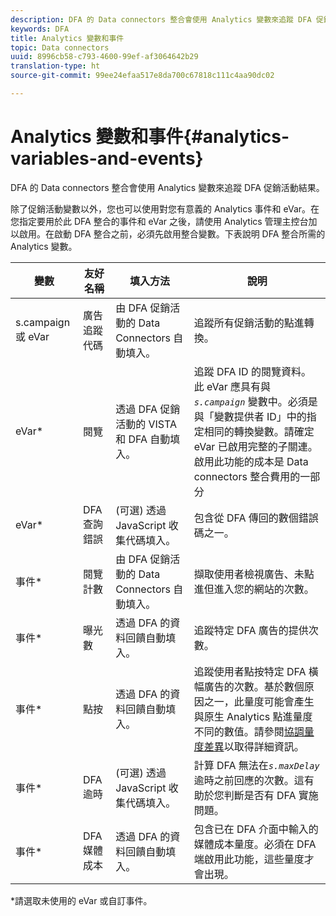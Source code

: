 ```yaml
---
description: DFA 的 Data connectors 整合會使用 Analytics 變數來追蹤 DFA 促銷活動結果。
keywords: DFA
title: Analytics 變數和事件
topic: Data connectors
uuid: 8996cb58-c793-4600-99ef-af3064642b29
translation-type: ht
source-git-commit: 99ee24efaa517e8da700c67818c111c4aa90dc02

---
```



# Analytics 變數和事件{#analytics-variables-and-events}

DFA 的 Data connectors 整合會使用 Analytics 變數來追蹤 DFA 促銷活動結果。

除了促銷活動變數以外，您也可以使用對您有意義的 Analytics 事件和 eVar。在您指定要用於此 DFA 整合的事件和 eVar 之後，請使用 Analytics 管理主控台加以啟用。在啟動 DFA 整合之前，必須先啟用整合變數。下表說明 DFA 整合所需的 Analytics 變數。

| 變數 | 友好名稱 | 填入方法 | 說明 |
|---|---|---|---|
| s.campaign 或 eVar | 廣告追蹤代碼 | 由 DFA 促銷活動的 Data Connectors 自動填入。 | 追蹤所有促銷活動的點進轉換。 |
| eVar* | 閱覽 | 透過 DFA 促銷活動的 VISTA 和 DFA 自動填入。 | 追蹤 DFA ID 的閱覽資料。此 eVar 應具有與&#x200B;*`s.campaign`* 變數中。必須是與「變數提供者 ID」中的指定相同的轉換變數。請確定 eVar 已啟用完整的子關連。啟用此功能的成本是 Data connectors 整合費用的一部分 |
| eVar* | DFA 查詢錯誤 | (可選) 透過 JavaScript 收集代碼填入。 | 包含從 DFA 傳回的數個錯誤碼之一。 |
| 事件* | 閱覽計數 | 由 DFA 促銷活動的 Data Connectors 自動填入。 | 擷取使用者檢視廣告、未點進但進入您的網站的次數。 |
| 事件* | 曝光數 | 透過 DFA 的資料回饋自動填入。 | 追蹤特定 DFA 廣告的提供次數。 |
| 事件* | 點按 | 透過 DFA 的資料回饋自動填入。 | 追蹤使用者點按特定 DFA 橫幅廣告的次數。基於數個原因之一，此量度可能會產生與原生 Analytics 點進量度不同的數值。請參閱[協調量度差異](/help/import/data-connectors/dfa-data-connector-analytics/dfa-reconciling-metric-discrepancies.md)以取得詳細資訊。 |
| 事件* | DFA 逾時 | (可選) 透過 JavaScript 收集代碼填入。 | 計算 DFA 無法在&#x200B;*`s.maxDelay`*&#x200B;逾時之前回應的次數。這有助於您判斷是否有 DFA 實施問題。 |
| 事件* | DFA 媒體成本 | 透過 DFA 的資料回饋自動填入。 | 包含已在 DFA 介面中輸入的媒體成本量度。必須在 DFA 端啟用此功能，這些量度才會出現。 |

*請選取未使用的 eVar 或自訂事件。
